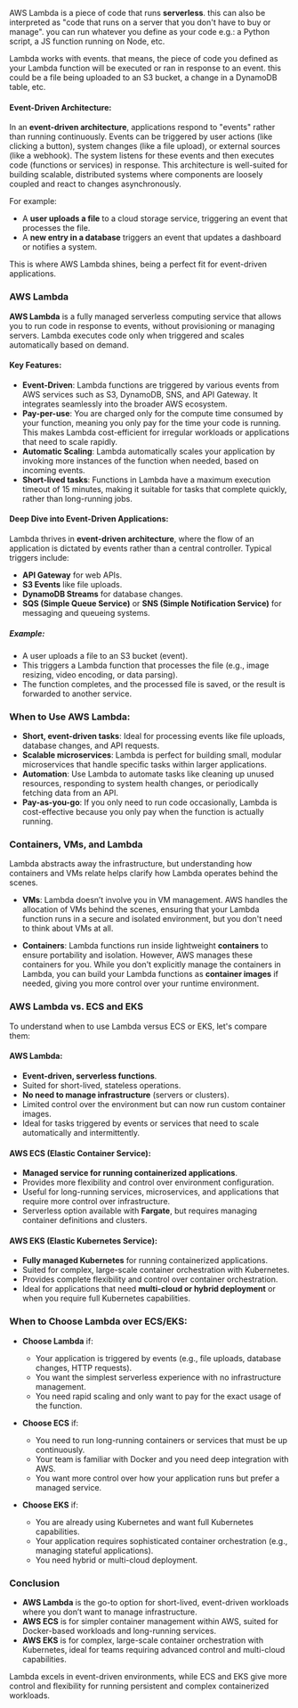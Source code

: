 

AWS Lambda is a piece of code that runs **serverless**.
this can also be interpreted as "code that runs on a server that you don't have to buy or manage". you can run whatever you define as your code e.g.: a Python script, a JS function running on Node, etc.

Lambda works with events. that means, the piece of code you defined as your Lambda function will be executed or ran in response to an event. this could be a file being uploaded to an S3 bucket, a change in a DynamoDB table, etc.



#### Event-Driven Architecture:

In an **event-driven architecture**, applications respond to "events" rather than running continuously. Events can be triggered by user actions (like clicking a button), system changes (like a file upload), or external sources (like a webhook). The system listens for these events and then executes code (functions or services) in response. This architecture is well-suited for building scalable, distributed systems where components are loosely coupled and react to changes asynchronously.

For example:

- A **user uploads a file** to a cloud storage service, triggering an event that processes the file.
- A **new entry in a database** triggers an event that updates a dashboard or notifies a system.

This is where AWS Lambda shines, being a perfect fit for event-driven applications.

### AWS Lambda

**AWS Lambda** is a fully managed serverless computing service that allows you to run code in response to events, without provisioning or managing servers. Lambda executes code only when triggered and scales automatically based on demand.

#### Key Features:

- **Event-Driven**: Lambda functions are triggered by various events from AWS services such as S3, DynamoDB, SNS, and API Gateway. It integrates seamlessly into the broader AWS ecosystem.
- **Pay-per-use**: You are charged only for the compute time consumed by your function, meaning you only pay for the time your code is running. This makes Lambda cost-efficient for irregular workloads or applications that need to scale rapidly.
- **Automatic Scaling**: Lambda automatically scales your application by invoking more instances of the function when needed, based on incoming events.
- **Short-lived tasks**: Functions in Lambda have a maximum execution timeout of 15 minutes, making it suitable for tasks that complete quickly, rather than long-running jobs.

#### Deep Dive into Event-Driven Applications:

Lambda thrives in **event-driven architecture**, where the flow of an application is dictated by events rather than a central controller. Typical triggers include:

- **API Gateway** for web APIs.
- **S3 Events** like file uploads.
- **DynamoDB Streams** for database changes.
- **SQS (Simple Queue Service)** or **SNS (Simple Notification Service)** for messaging and queueing systems.

##### Example:

- A user uploads a file to an S3 bucket (event).
- This triggers a Lambda function that processes the file (e.g., image resizing, video encoding, or data parsing).
- The function completes, and the processed file is saved, or the result is forwarded to another service.

### When to Use AWS Lambda:

- **Short, event-driven tasks**: Ideal for processing events like file uploads, database changes, and API requests.
- **Scalable microservices**: Lambda is perfect for building small, modular microservices that handle specific tasks within larger applications.
- **Automation**: Use Lambda to automate tasks like cleaning up unused resources, responding to system health changes, or periodically fetching data from an API.
- **Pay-as-you-go**: If you only need to run code occasionally, Lambda is cost-effective because you only pay when the function is actually running.

### Containers, VMs, and Lambda

Lambda abstracts away the infrastructure, but understanding how containers and VMs relate helps clarify how Lambda operates behind the scenes.

- **VMs**: Lambda doesn’t involve you in VM management. AWS handles the allocation of VMs behind the scenes, ensuring that your Lambda function runs in a secure and isolated environment, but you don't need to think about VMs at all.
    
- **Containers**: Lambda functions run inside lightweight **containers** to ensure portability and isolation. However, AWS manages these containers for you. While you don't explicitly manage the containers in Lambda, you can build your Lambda functions as **container images** if needed, giving you more control over your runtime environment.
    

### AWS Lambda vs. ECS and EKS

To understand when to use Lambda versus ECS or EKS, let's compare them:

#### **AWS Lambda**:

- **Event-driven, serverless functions**.
- Suited for short-lived, stateless operations.
- **No need to manage infrastructure** (servers or clusters).
- Limited control over the environment but can now run custom container images.
- Ideal for tasks triggered by events or services that need to scale automatically and intermittently.

#### **AWS ECS (Elastic Container Service)**:

- **Managed service for running containerized applications**.
- Provides more flexibility and control over environment configuration.
- Useful for long-running services, microservices, and applications that require more control over infrastructure.
- Serverless option available with **Fargate**, but requires managing container definitions and clusters.

#### **AWS EKS (Elastic Kubernetes Service)**:

- **Fully managed Kubernetes** for running containerized applications.
- Suited for complex, large-scale container orchestration with Kubernetes.
- Provides complete flexibility and control over container orchestration.
- Ideal for applications that need **multi-cloud or hybrid deployment** or when you require full Kubernetes capabilities.

### When to Choose Lambda over ECS/EKS:

- **Choose Lambda** if:
    
    - Your application is triggered by events (e.g., file uploads, database changes, HTTP requests).
    - You want the simplest serverless experience with no infrastructure management.
    - You need rapid scaling and only want to pay for the exact usage of the function.
- **Choose ECS** if:
    
    - You need to run long-running containers or services that must be up continuously.
    - Your team is familiar with Docker and you need deep integration with AWS.
    - You want more control over how your application runs but prefer a managed service.
- **Choose EKS** if:
    
    - You are already using Kubernetes and want full Kubernetes capabilities.
    - Your application requires sophisticated container orchestration (e.g., managing stateful applications).
    - You need hybrid or multi-cloud deployment.

### Conclusion

- **AWS Lambda** is the go-to option for short-lived, event-driven workloads where you don’t want to manage infrastructure.
- **AWS ECS** is for simpler container management within AWS, suited for Docker-based workloads and long-running services.
- **AWS EKS** is for complex, large-scale container orchestration with Kubernetes, ideal for teams requiring advanced control and multi-cloud capabilities.

Lambda excels in event-driven environments, while ECS and EKS give more control and flexibility for running persistent and complex containerized workloads.